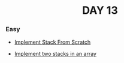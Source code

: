 <h1 align="center"> 
DAY 13
</h1>

### Easy

- [Implement Stack From Scratch](https://github.com/asthakri50/100_DAYS_OF_CODE/blob/main/Day13/1.java)

- [Implement two stacks in an array](https://github.com/asthakri50/100_DAYS_OF_CODE/blob/main/Day13/2.java)
